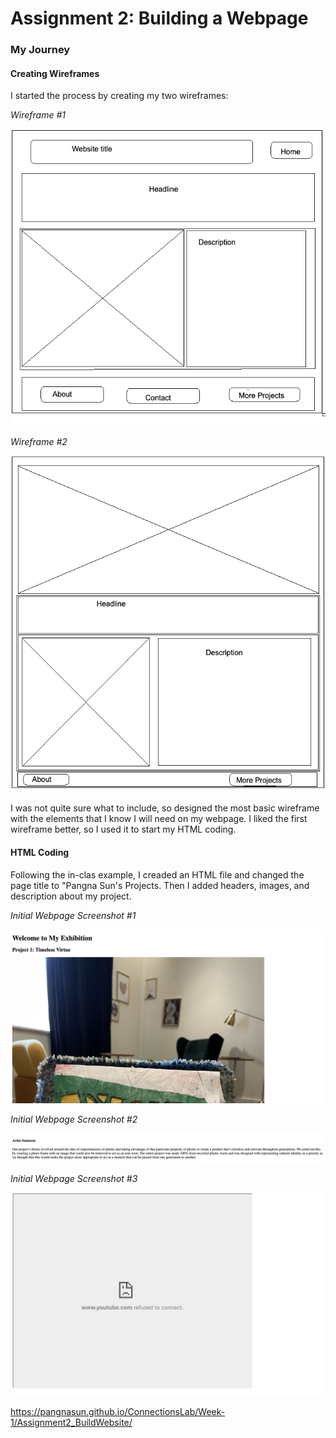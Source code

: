 # Assignment 2: Building a Webpage

### My Journey
#### Creating Wireframes
I started the process by creating my two wireframes:

*Wireframe #1*

![Wireframe #1](wireframes/Wireframe1.png)


*Wireframe #2*

![Wireframe #1](wireframes/Wireframe2.png)

I was not quite sure what to include, so designed the most basic wireframe with the elements that I know I will need on my webpage. I liked the first wireframe better, so I used it to start my HTML coding. 

#### HTML Coding
Following the in-clas example, I creaded an HTML file and changed the page title to "Pangna Sun's Projects. Then I added headers, images, and description about my project. 

*Initial Webpage Screenshot #1*

![webpage #1](ScreenShots/webpage_1.png)

*Initial Webpage Screenshot #2*

![webpage #2](ScreenShots/webpage_2.png)

*Initial Webpage Screenshot #3*

![webpage #3](ScreenShots/webpage_3.png)


https://pangnasun.github.io/ConnectionsLab/Week-1/Assignment2_BuildWebsite/
